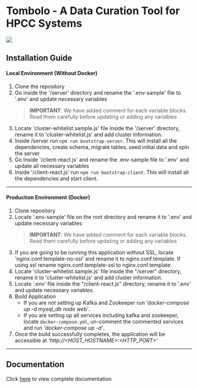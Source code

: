 # Tombolo - A Data Curation Tool for HPCC Systems
![](/docs/images/tombolo/Slide1.png)
## Installation Guide
#### Local Environment (Without Docker)
1. Clone the repository
2. Go inside the '/server' directory and rename the '.env-sample' file to '.env' and update necessary variables
    > **IMPORTANT**: We have added comment for each variable blocks. Read them carefully before updating or adding any variables
3. Locate 'cluster-whitelist.sample.js' file inside the '/server' directory, rename it to 'cluster-whitelist.js' and add cluster information.
4. Inside /server run `npm run bootstrap-server`. This will install all the dependencies, create schema, migrate tables, seed initial data and spin the server
5. Go Inside '/client-react.js' and rename the .env-sample file to '.env' and update all necessary variables
6. Inside '/client-react.js' run  `npm run bootstrap-client`. This will install  all the dependencies and start client.


----
#### Production Environment (Docker)
1. Clone repository
2. Locate '.env-sample' file on the root directory and rename it to '.env' and update necessary variables
     > **IMPORTANT**: We have added comment for each variable blocks. Read them carefully before updating or adding any variables
4. If you are going to be running this application without SSL, locate 'nginx.conf.template-no-ssl' and rename it to nginx.conf.template. If using ssl rename nginx.conf.template-ssl to nginx.conf.template. 
5. Locate 'cluster-whitelist.sample.js' file inside the "/server" directory, rename it to 'cluster-whitelist.js' and add cluster information.
6. Locate '.env' file inside the "/client-react.js" directory, rename it to '.env' and update necessary variables.
7. Build Application
    - If you are not setting up Kafka and Zookeeper run *'docker-compose up -d mysql_db node web'*.
    - If you are setting up all services including kafka and zookeeper, locate `docker-compose.yml`, un-comment the commented services and run *'docker-compose up -d'*. 
8. Once the build  successfully completes, the application will be accessible at *'http://<HOST_HOSTNAME>:<HTTP_PORT>'*
----
## Documentation 
Click [here](https://github.com/hpcc-systems/Tombolo/blob/master/docs/images/tombolo/Tombolo%20User%20Guide.pdf) to view complete documentation
             
  
  

